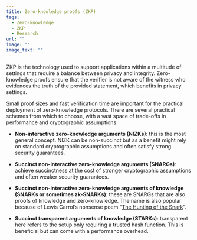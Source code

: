 ```yaml
---
title: Zero-knowledge proofs (ZKP)
tags:
  - Zero-knowledge
  - ZKP
  - Research
url: ""
image: ""
image_text: ""
---
```


ZKP is the technology used to support applications within a multitude of settings that require a balance between privacy and integrity. Zero-knowledge proofs ensure that the verifier is not aware of the witness who evidences the truth of the provided statement, which benefits in privacy settings.

Small proof sizes and fast verification time are important for the practical deployment of zero-knowledge protocols. There are several practical schemes from which to choose, with a vast space of trade-offs in performance and cryptographic assumptions:

*   **Non-interactive zero-knowledge arguments (NIZKs)**: this is the most general concept. NIZK can be non-succinct but as a benefit might rely on standard cryptographic assumptions and often satisfy strong security guarantees. 
    
*   **Succinct non-interactive zero-knowledge arguments (SNARGs)**: achieve succinctness at the cost of stronger cryptographic assumptions and often weaker security guarantees. 
    
*   **Succinct non-interactive zero-knowledge arguments of knowledge (SNARKs or sometimes zk-SNARKs)**: these are SNARGs that are also proofs of knowledge and zero-knowledge. The name is also popular because of Lewis Carrol’s nonsense poem “[The Hunting of the Snark](https://www.poetryfoundation.org/poems/43909/the-hunting-of-the-snark)”. 
    
*   **Succinct transparent arguments of knowledge (STARKs)**: transparent here refers to the setup only requiring a trusted hash function. This is beneficial but can come with a performance overhead.
